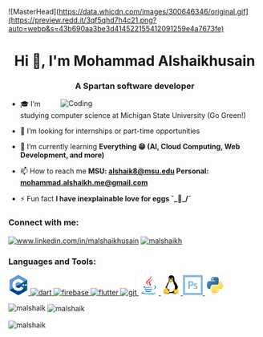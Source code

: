 ![MasterHead](https://data.whicdn.com/images/300646346/original.gif](https://preview.redd.it/3qf5qhd7h4c21.png?auto=webp&s=43b690aa3be3d414522155412091259e4a7673fe)
<h1 align="center">Hi 👋, I'm Mohammad Alshaikhusain</h1>
<h3 align="center">A Spartan software developer</h3>
<img align = "right" alt = "Coding" width = "400" src="https://64.media.tumblr.com/6e5bf2cc7f2574aed534af35700ac94e/tumblr_nxvwypvi0B1ufh7yno1_500.gif">

- 🎓 I’m studying computer science at Michigan State University (Go Green!) 

- 🤝 I’m looking for internships or part-time opportunities

- 🌱 I’m currently learning **Everything 😁 (AI, Cloud Computing, Web Development, and more)**

- 📫 How to reach me **MSU: alshaik8@msu.edu Personal: mohammad.alshaikh.me@gmail.com**

- ⚡ Fun fact **I have inexplainable love for eggs   ¯\_🥚_/¯**

<h3 align="left">Connect with me:</h3>
<p align="left">
<a href="https://linkedin.com/in/www.linkedin.com/in/malshaikhusain" target="blank"><img align="center" src="https://raw.githubusercontent.com/rahuldkjain/github-profile-readme-generator/master/src/images/icons/Social/linked-in-alt.svg" alt="www.linkedin.com/in/malshaikhusain" height="30" width="40" /></a>
<a href="https://www.leetcode.com/malshaikh" target="blank"><img align="center" src="https://raw.githubusercontent.com/rahuldkjain/github-profile-readme-generator/master/src/images/icons/Social/leet-code.svg" alt="malshaikh" height="30" width="40" /></a>
</p>

<h3 align="left">Languages and Tools:</h3>
<p align="left"> <a href="https://www.w3schools.com/cpp/" target="_blank" rel="noreferrer"> <img src="https://raw.githubusercontent.com/devicons/devicon/master/icons/cplusplus/cplusplus-original.svg" alt="cplusplus" width="40" height="40"/> </a> <a href="https://dart.dev" target="_blank" rel="noreferrer"> <img src="https://www.vectorlogo.zone/logos/dartlang/dartlang-icon.svg" alt="dart" width="40" height="40"/> </a> <a href="https://firebase.google.com/" target="_blank" rel="noreferrer"> <img src="https://www.vectorlogo.zone/logos/firebase/firebase-icon.svg" alt="firebase" width="40" height="40"/> </a> <a href="https://flutter.dev" target="_blank" rel="noreferrer"> <img src="https://www.vectorlogo.zone/logos/flutterio/flutterio-icon.svg" alt="flutter" width="40" height="40"/> </a> <a href="https://git-scm.com/" target="_blank" rel="noreferrer"> <img src="https://www.vectorlogo.zone/logos/git-scm/git-scm-icon.svg" alt="git" width="40" height="40"/> </a> <a href="https://www.java.com" target="_blank" rel="noreferrer"> <img src="https://raw.githubusercontent.com/devicons/devicon/master/icons/java/java-original.svg" alt="java" width="40" height="40"/> </a> <a href="https://www.linux.org/" target="_blank" rel="noreferrer"> <img src="https://raw.githubusercontent.com/devicons/devicon/master/icons/linux/linux-original.svg" alt="linux" width="40" height="40"/> </a> <a href="https://www.photoshop.com/en" target="_blank" rel="noreferrer"> <img src="https://raw.githubusercontent.com/devicons/devicon/master/icons/photoshop/photoshop-line.svg" alt="photoshop" width="40" height="40"/> </a> <a href="https://www.python.org" target="_blank" rel="noreferrer"> <img src="https://raw.githubusercontent.com/devicons/devicon/master/icons/python/python-original.svg" alt="python" width="40" height="40"/> </a> </p>

<p><img align="left" src="https://github-readme-stats.vercel.app/api/top-langs?username=malshaik&show_icons=true&locale=en&layout=compact" alt="malshaik" /></p>

<p>&nbsp;<img align="center" src="https://github-readme-stats.vercel.app/api?username=malshaik&show_icons=true&locale=en" alt="malshaik" /></p>

<p><img align="center" src="https://github-readme-streak-stats.herokuapp.com/?user=malshaik&" alt="malshaik" /></p>
